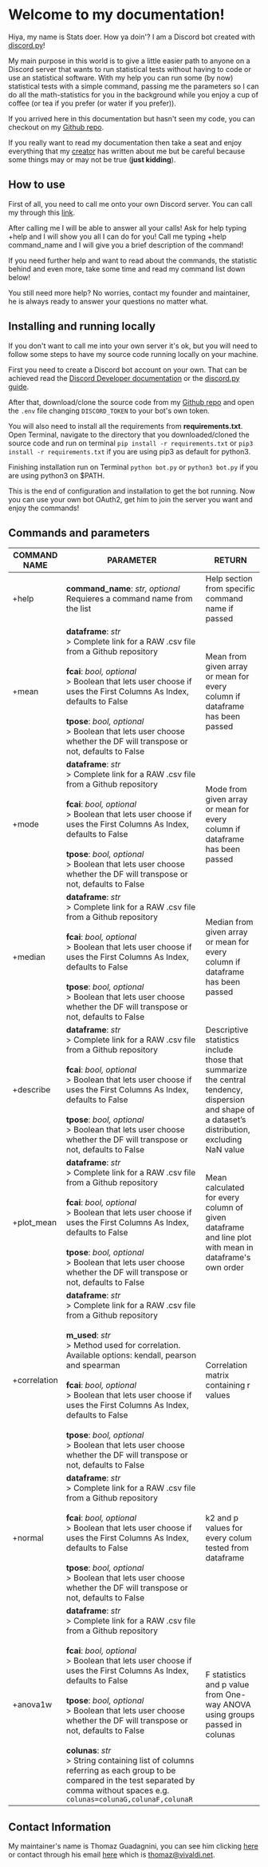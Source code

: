 # Welcome to my documentation!

Hiya, my name is Stats doer. How ya doin'? I am a Discord bot created with [discord.py](https://discordpy.readthedocs.io/en/latest/index.html)!

My main purpose in this world is to give a little easier path to anyone on a Discord server that wants to run statistical tests without having to code or use an statistical software. With my help you can run some (by now) statistical tests with a simple command, passing me the parameters so I can do all the math-statistics for you in the background while you enjoy a cup of coffee (or tea if you prefer (or water if you prefer)).

If you arrived here in this documentation but hasn't seen my code, you can checkout on my [Github repo](https://github.com/ThomazGR/statsdoer).

If you really want to read my documentation then take a seat and enjoy everything that my [creator](thomazgr.github.io) has written about me but be careful because some things may or may not be true (**just kidding**).

## How to use

First of all, you need to call me onto your own Discord server.
You can call my through this [link](https://discord.com/api/oauth2/authorize?client_id=805567313398726698&permissions=8&scope=bot).

After calling me I will be able to answer all your calls!
Ask for help typing +help and I will show you all I can do for you!
Call me typing +help command_name and I will give you a brief description of the command!

If you need further help and want to read about the commands, the statistic behind and even more, take some time and read my command list down below!

You still need more help? No worries, contact my founder and maintainer, he is always ready to answer your questions no matter what.

## Installing and running locally

If you don't want to call me into your own server it's ok, but you will need to follow some steps to have my source code running locally on your machine.

First you need to create a Discord bot account on your own. That can be achieved read the [Discord Developer documentation](https://discord.com/developers/docs/intro) or the [discord.py guide](https://discordpy.readthedocs.io/en/latest/discord.html).

After that, download/clone the source code from my [Github repo](https://github.com/ThomazGR/statsdoer) and open the `.env` file changing `DISCORD_TOKEN` to your bot's own token.

You will also need to install all the requirements from **requirements.txt**. Open Terminal, navigate to the directory that you downloaded/cloned the source code and run on terminal `pip install -r requirements.txt` or `pip3 install -r requirements.txt` if you are using pip3 as default for python3.

Finishing installation run on Terminal `python bot.py` or `python3 bot.py` if you are using python3 on $PATH.

This is the end of configuration and installation to get the bot running. Now you can use your own bot OAuth2, get him to join the server you want and enjoy the commands!

## Commands and parameters

| COMMAND NAME | PARAMETER | RETURN |
| -------------|-----------|------- |
| +help | **command_name**: _str, optional_<br>Requieres a command name from the list | Help section from specific command name if passed |
| +mean | **dataframe**: _str_<br> > Complete link for a RAW .csv file from a Github repository<br><br>**fcai**: _bool, optional_<br> > Boolean that lets user choose if uses the First Columns As Index, defaults to False<br><br>**tpose**: _bool, optional_<br> > Boolean that lets user choose whether the DF will transpose or not, defaults to False | Mean from given array or mean for every column if dataframe has been passed |
| +mode | **dataframe**: _str_<br> > Complete link for a RAW .csv file from a Github repository<br><br>**fcai**: _bool, optional_<br> > Boolean that lets user choose if uses the First Columns As Index, defaults to False<br><br>**tpose**: _bool, optional_<br> > Boolean that lets user choose whether the DF will transpose or not, defaults to False | Mode from given array or mean for every column if dataframe has been passed |
| +median | **dataframe**: _str_<br> > Complete link for a RAW .csv file from a Github repository<br><br>**fcai**: _bool, optional_<br> > Boolean that lets user choose if uses the First Columns As Index, defaults to False<br><br>**tpose**: _bool, optional_<br> > Boolean that lets user choose whether the DF will transpose or not, defaults to False | Median from given array or mean for every column if dataframe has been passed |
| +describe | **dataframe**: _str_<br> > Complete link for a RAW .csv file from a Github repository<br><br>**fcai**: _bool, optional_<br> > Boolean that lets user choose if uses the First Columns As Index, defaults to False<br><br>**tpose**: _bool, optional_<br> > Boolean that lets user choose whether the DF will transpose or not, defaults to False | Descriptive statistics include those that summarize the central tendency, dispersion and shape of a dataset’s distribution, excluding NaN value |
| +plot_mean | **dataframe**: _str_<br> > Complete link for a RAW .csv file from a Github repository<br><br>**fcai**: _bool, optional_<br> > Boolean that lets user choose if uses the First Columns As Index, defaults to False<br><br>**tpose**: _bool, optional_<br> > Boolean that lets user choose whether the DF will transpose or not, defaults to False | Mean calculated for every column of given dataframe and line plot with mean in dataframe's own order |
| +correlation | **dataframe**: _str_<br> > Complete link for a RAW .csv file from a Github repository<br><br>**m_used**: _str_<br> > Method used for correlation. Available options: kendall, pearson and spearman<br><br>**fcai**: _bool, optional_<br> > Boolean that lets user choose if uses the First Columns As Index, defaults to False<br><br>**tpose**: _bool, optional_<br> > Boolean that lets user choose whether the DF will transpose or not, defaults to False | Correlation matrix containing r values |
| +normal | **dataframe**: _str_<br> > Complete link for a RAW .csv file from a Github repository<br><br>**fcai**: _bool, optional_<br> > Boolean that lets user choose if uses the First Columns As Index, defaults to False<br><br>**tpose**: _bool, optional_<br> > Boolean that lets user choose whether the DF will transpose or not, defaults to False | k2 and p values for every colum tested from dataframe |
| +anova1w | **dataframe**: _str_<br> > Complete link for a RAW .csv file from a Github repository<br><br>**fcai**: _bool, optional_<br> > Boolean that lets user choose if uses the First Columns As Index, defaults to False<br><br>**tpose**: _bool, optional_<br> > Boolean that lets user choose whether the DF will transpose or not, defaults to False<br><br>**colunas**: _str_<br> > String containing list of columns referring as each group to be compared in the test separated by comma without spaces e.g. `colunas=colunaG,colunaF,colunaR` | F statistics and p value from One-way ANOVA using groups passed in colunas |

## Contact Information
My maintainer's name is Thomaz Guadagnini, you can see him clicking [here](http://thomazgr.github.io) or contact through his email [here](mailto:thomaz@vivaldi.net) which is thomaz@vivaldi.net.